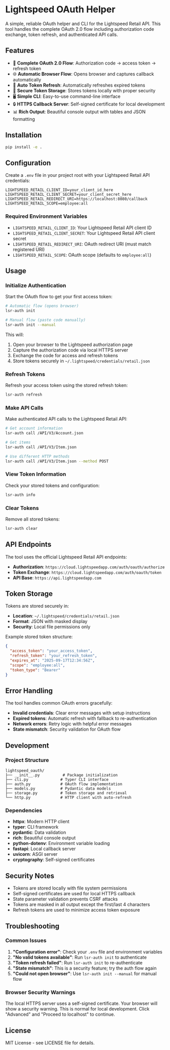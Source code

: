 # Lightspeed OAuth Helper

A simple, reliable OAuth helper and CLI for the Lightspeed Retail API. This tool handles the complete OAuth 2.0 flow including authorization code exchange, token refresh, and authenticated API calls.

## Features

- 🔐 **Complete OAuth 2.0 Flow**: Authorization code → access token → refresh token
- 🌐 **Automatic Browser Flow**: Opens browser and captures callback automatically
- 🔄 **Auto Token Refresh**: Automatically refreshes expired tokens
- 💾 **Secure Token Storage**: Stores tokens locally with proper security
- 🖥️ **Simple CLI**: Easy-to-use command-line interface
- 🔒 **HTTPS Callback Server**: Self-signed certificate for local development
- 📊 **Rich Output**: Beautiful console output with tables and JSON formatting

## Installation

```bash
pip install -e .
```

## Configuration

Create a `.env` file in your project root with your Lightspeed Retail API credentials:

```env
LIGHTSPEED_RETAIL_CLIENT_ID=your_client_id_here
LIGHTSPEED_RETAIL_CLIENT_SECRET=your_client_secret_here
LIGHTSPEED_RETAIL_REDIRECT_URI=https://localhost:8080/callback
LIGHTSPEED_RETAIL_SCOPE=employee:all
```

### Required Environment Variables

- `LIGHTSPEED_RETAIL_CLIENT_ID`: Your Lightspeed Retail API client ID
- `LIGHTSPEED_RETAIL_CLIENT_SECRET`: Your Lightspeed Retail API client secret
- `LIGHTSPEED_RETAIL_REDIRECT_URI`: OAuth redirect URI (must match registered URI)
- `LIGHTSPEED_RETAIL_SCOPE`: OAuth scope (defaults to `employee:all`)

## Usage

### Initialize Authentication

Start the OAuth flow to get your first access token:

```bash
# Automatic flow (opens browser)
lsr-auth init

# Manual flow (paste code manually)
lsr-auth init --manual
```

This will:
1. Open your browser to the Lightspeed authorization page
2. Capture the authorization code via local HTTPS server
3. Exchange the code for access and refresh tokens
4. Store tokens securely in `~/.lightspeed/credentials/retail.json`

### Refresh Tokens

Refresh your access token using the stored refresh token:

```bash
lsr-auth refresh
```

### Make API Calls

Make authenticated API calls to the Lightspeed Retail API:

```bash
# Get account information
lsr-auth call /API/V3/Account.json

# Get items
lsr-auth call /API/V3/Item.json

# Use different HTTP methods
lsr-auth call /API/V3/Item.json --method POST
```

### View Token Information

Check your stored tokens and configuration:

```bash
lsr-auth info
```

### Clear Tokens

Remove all stored tokens:

```bash
lsr-auth clear
```

## API Endpoints

The tool uses the official Lightspeed Retail API endpoints:

- **Authorization**: `https://cloud.lightspeedapp.com/auth/oauth/authorize`
- **Token Exchange**: `https://cloud.lightspeedapp.com/auth/oauth/token`
- **API Base**: `https://api.lightspeedapp.com`

## Token Storage

Tokens are stored securely in:
- **Location**: `~/.lightspeed/credentials/retail.json`
- **Format**: JSON with masked display
- **Security**: Local file permissions only

Example stored token structure:
```json
{
  "access_token": "your_access_token",
  "refresh_token": "your_refresh_token",
  "expires_at": "2025-09-17T12:34:56Z",
  "scope": "employee:all",
  "token_type": "Bearer"
}
```

## Error Handling

The tool handles common OAuth errors gracefully:

- **Invalid credentials**: Clear error messages with setup instructions
- **Expired tokens**: Automatic refresh with fallback to re-authentication
- **Network errors**: Retry logic with helpful error messages
- **State mismatch**: Security validation for OAuth flow

## Development

### Project Structure

```
lightspeed_oauth/
├── __init__.py          # Package initialization
├── cli.py              # Typer CLI interface
├── auth.py             # OAuth flow implementation
├── models.py           # Pydantic data models
├── storage.py          # Token storage and retrieval
└── http.py             # HTTP client with auto-refresh
```

### Dependencies

- **httpx**: Modern HTTP client
- **typer**: CLI framework
- **pydantic**: Data validation
- **rich**: Beautiful console output
- **python-dotenv**: Environment variable loading
- **fastapi**: Local callback server
- **uvicorn**: ASGI server
- **cryptography**: Self-signed certificates

## Security Notes

- Tokens are stored locally with file system permissions
- Self-signed certificates are used for local HTTPS callback
- State parameter validation prevents CSRF attacks
- Tokens are masked in all output except the first/last 4 characters
- Refresh tokens are used to minimize access token exposure

## Troubleshooting

### Common Issues

1. **"Configuration error"**: Check your `.env` file and environment variables
2. **"No valid tokens available"**: Run `lsr-auth init` to authenticate
3. **"Token refresh failed"**: Run `lsr-auth init` to re-authenticate
4. **"State mismatch"**: This is a security feature; try the auth flow again
5. **"Could not open browser"**: Use `lsr-auth init --manual` for manual flow

### Browser Security Warnings

The local HTTPS server uses a self-signed certificate. Your browser will show a security warning. This is normal for local development. Click "Advanced" and "Proceed to localhost" to continue.

## License

MIT License - see LICENSE file for details.